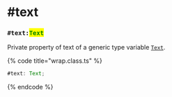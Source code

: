 # #text

### `#text:`<mark style="color:green;">`Text`</mark>

Private property of text of a generic type variable [`Text`](../generic-type-variables.md#wrap-less-than...-text-...greater-than).

{% code title="wrap.class.ts" %}
```typescript
#text: Text;
```
{% endcode %}
